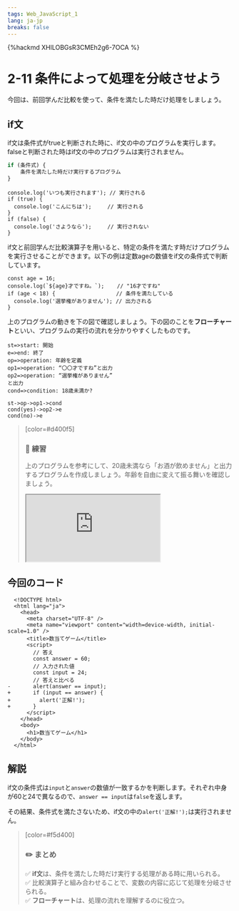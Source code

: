 ```yaml
---
tags: Web_JavaScript_1
lang: ja-jp
breaks: false
---
```


{%hackmd XHlLOBGsR3CMEh2g6-7OCA %}

# 2-11 条件によって処理を分岐させよう

今回は、前回学んだ比較を使って、条件を満たした時だけ処理をしましょう。

## if文
if文は条件式がtrueと判断された時に、if文の中のプログラムを実行します。falseと判断された時はif文の中のプログラムは実行されません。
```javascript
if (条件式) {
    条件を満たした時だけ実行するプログラム
}
```

```javascript=
console.log('いつも実行されます'); // 実行される
if (true) {
  console.log('こんにちは');     // 実行される
}
if (false) {
  console.log('さようなら');     // 実行されない
}
```
if文と前回学んだ比較演算子を用いると、特定の条件を満たす時だけプログラムを実行させることができます。以下の例は定数ageの数値をif文の条件式で判断しています。

```javascript=
const age = 16;
console.log(`${age}才ですね。`);    // "16才ですね"
if (age < 18) {                   // 条件を満たしている
  console.log('選挙権がありません'); // 出力される
}
```

上のプログラムの動きを下の図で確認しましょう。下の図のことを**フローチャート**といい、プログラムの実行の流れを分かりやすくしたものです。
```flow
st=>start: 開始
e=>end: 終了
op=>operation: 年齢を定義
op1=>operation: “〇〇才ですね”と出力
op2=>operation: “選挙権がありません”
と出力
cond=>condition: 18歳未満か?

st->op->op1->cond
cond(yes)->op2->e
cond(no)->e
```


> [color=#d400f5]
> 
> ### :rocket: **練習**
> 
> 上のプログラムを参考にして、20歳未満なら「お酒が飲めません」と出力するプログラムを作成しましょう。年齢を自由に変えて振る舞いを確認しましょう。
> 
> <iframe src="https://uec-programming.github.io/basic_training/web-sample/editor.html?code="></iframe>

## 今回のコード

```diff=
  <!DOCTYPE html>
  <html lang="ja">
    <head>
      <meta charset="UTF-8" />
      <meta name="viewport" content="width=device-width, initial-scale=1.0" />
      <title>数当てゲーム</title>
      <script>
        // 答え
        const answer = 60;
        // 入力された値
        const input = 24;
        // 答えと比べる
-       alert(answer == input);
+       if (input == answer) {
+         alert('正解!');
+       }
      </script>
    </head>
    <body>
      <h1>数当てゲーム</h1>
    </body>
  </html>
```
## 解説
if文の条件式は`input`と`answer`の数値が一致するかを判断します。それぞれ中身が60と24で異なるので、`answer == input`は`false`を返します。

その結果、条件式を満たさないため、if文の中の`alert('正解!');`は実行されません。

> [color=#f5d400]
> ### :pencil2: **まとめ**
> 
> :white_check_mark: **if文**は、条件を満たした時だけ実行する処理がある時に用いられる。  
> :white_check_mark: 比較演算子と組み合わせることで、変数の内容に応じて処理を分岐させられる。  
> :white_check_mark: **フローチャート**は、処理の流れを理解するのに役立つ。